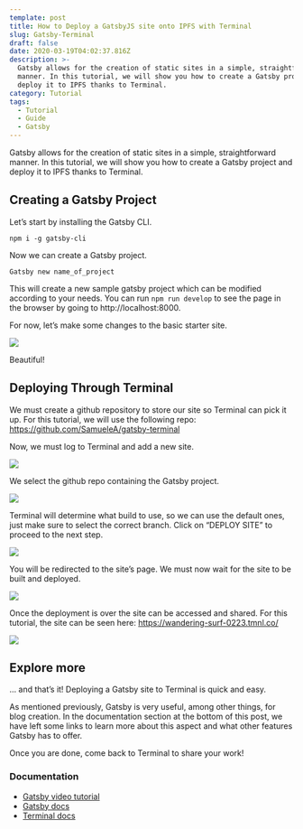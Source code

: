 ```yaml
---
template: post
title: How to Deploy a GatsbyJS site onto IPFS with Terminal
slug: Gatsby-Terminal
draft: false
date: 2020-03-19T04:02:37.816Z
description: >-
  Gatsby allows for the creation of static sites in a simple, straightforward
  manner. In this tutorial, we will show you how to create a Gatsby project and
  deploy it to IPFS thanks to Terminal.
category: Tutorial
tags:
  - Tutorial
  - Guide
  - Gatsby
---
```

Gatsby allows for the creation of static sites in a simple, straightforward manner. In this tutorial, we will show you how to create a Gatsby project and deploy it to IPFS thanks to Terminal.

## Creating a Gatsby Project

Let’s start by installing the Gatsby CLI.

`npm i -g gatsby-cli`

Now we can create a Gatsby project.

`Gatsby new name_of_project`

This will create a new sample gatsby project which can be modified according to your needs. You can run `npm run develop` to see the page in the browser by going to http://localhost:8000.

For now, let’s make some changes to the basic starter site.

![](/media/gatsby1.png)

Beautiful!

## Deploying Through Terminal

We must create a github repository to store our site so Terminal can pick it up. For this tutorial, we will use the following repo:  https://github.com/SamueleA/gatsby-terminal

Now, we must log to Terminal and add a new site.

![](/media/gatsby2.png)

We select the github repo containing the Gatsby project.

![](/media/gatsby3.png)

Terminal will determine what build to use, so we can use the default ones, just make sure to select the correct branch. Click on “DEPLOY SITE” to proceed to the next step.

![](/media/gatsby4.png)

You will be redirected to the site’s page. We must now wait for the site to be built and deployed.

![](/media/gatsby5.png)

Once the deployment is over the site can be accessed and shared. For this tutorial, the site can be seen here: <https://wandering-surf-0223.tmnl.co/>

![](/media/gatsby6.png)

## Explore more

… and that’s it! Deploying a Gatsby site to Terminal is quick and easy.

As mentioned previously, Gatsby is very useful, among other things, for blog creation. In the documentation section at the bottom of this post, we have left some links to learn more about this aspect and what other features Gatsby has to offer.

Once you are done, come back to Terminal to share your work!

### Documentation

* [Gatsby video tutorial](https://www.youtube.com/watch?v=8t0vNu2fCCM)
* [Gatsby docs](https://www.gatsbyjs.org/docs/)
* [Terminal docs](https://docs.terminal.co/)
